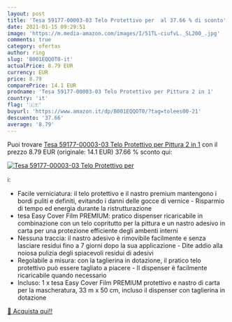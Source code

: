 ```yaml
---
layout: post
title: 'Tesa 59177-00003-03 Telo Protettivo per  al 37.66 % di sconto'
date: 2021-01-15 09:29:51
image: 'https://m.media-amazon.com/images/I/51TL-ciufvL._SL200_.jpg'
comments: true
category: ofertas
author: ring
slug: 'B001EQQOT0-it'
actualPrice: 8.79 EUR
currency: EUR
price: 8.79
comparePrice: 14.1 EUR
prodname: 'Tesa 59177-00003-03 Telo Protettivo per Pittura 2 in 1'
country: 'it'
flag: '🇮🇹'
buyurl: 'https://www.amazon.it/dp/B001EQQOT0/?tag=tolees00-21'
descuento: '37.66'
average: '8.79'
---
```


Puoi trovare [Tesa 59177-00003-03 Telo Protettivo per Pittura 2 in 1](https://www.amazon.it/dp/B001EQQOT0/?tag=tolees00-21) con il prezzo 8.79 EUR (originale: 14.1 EUR) 37.66 % sconto qui:

[![Tesa 59177-00003-03 Telo Protettivo per ](https://m.media-amazon.com/images/I/51TL-ciufvL._SL200_.jpg)](https://www.amazon.it/dp/B001EQQOT0/?tag=tolees00-21)

ℹ️:

- Facile verniciatura: il telo protettivo e il nastro premium mantengono i bordi puliti e definiti, evitando i danni delle gocce di vernice - Risparmio di tempo ed energia durante la ristrutturazione
- tesa Easy Cover Film PREMIUM: pratico dispenser ricaricabile in combinazione con un telo copritutto per la pittura e un nastro adesivo in carta per una protezione efficiente degli ambenti interni
- Nessuna traccia: il nastro adesivo è rimovibile facilmente e senza lasciare residui fino a 7 giorni dopo la sua applicazione - Dite addio alla noiosa pulizia degli spiacevoli residui di adesivi
- Regolabile a misura: con la taglierina in dotazione, il pratico telo protettivo può essere tagliato a piacere - Il dispenser è facilmente ricaricabile quando necessario
- Incluso: 1 x tesa Easy Cover Film PREMIUM protettivo e nastro di carta per la mascheratura, 33 m x 50 cm, incluso il dispenser con taglierina in dotazione

[🛒 Acquista qui!!](https://www.amazon.it/dp/B001EQQOT0/?tag=tolees00-21)

